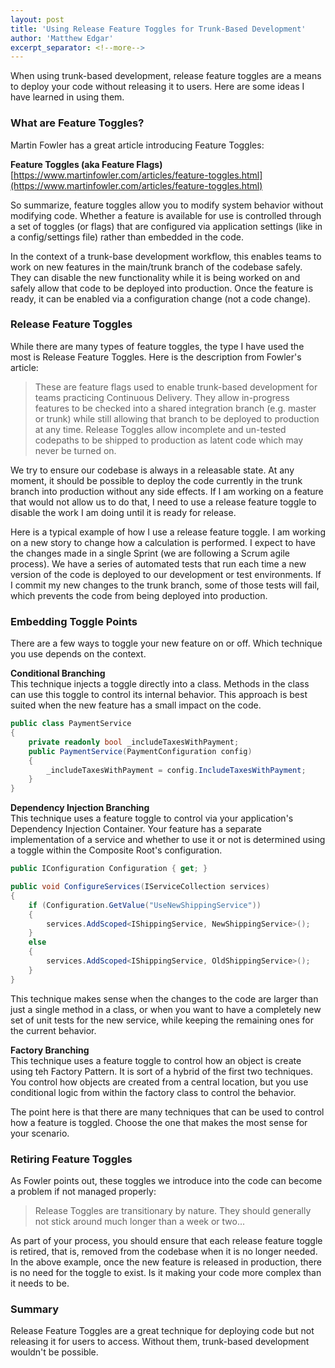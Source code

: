 ```yaml
---
layout: post
title: 'Using Release Feature Toggles for Trunk-Based Development'
author: 'Matthew Edgar'
excerpt_separator: <!--more-->
---
```


When using trunk-based development, release feature toggles are a means to deploy your code without releasing it to users. Here are some ideas I have learned in using them.

<!--more-->

### What are Feature Toggles?

Martin Fowler has a great article introducing Feature Toggles:

**Feature Toggles (aka Feature Flags)**  
[https://www.martinfowler.com/articles/feature-toggles.html](https://www.martinfowler.com/articles/feature-toggles.html)

So summarize, feature toggles allow you to modify system behavior without modifying code. Whether a feature is available for use is controlled through a set of toggles (or flags) that are configured via application settings (like in a config/settings file) rather than embedded in the code.

In the context of a trunk-base development workflow, this enables teams to work on new features in the main/trunk branch of the codebase safely. They can disable the new functionality while it is being worked on and safely allow that code to be deployed into production. Once the feature is ready, it can be enabled via a configuration change (not a code change).

### Release Feature Toggles

While there are many types of feature toggles, the type I have used the most is Release Feature Toggles. Here is the description from Fowler's article:

> These are feature flags used to enable trunk-based development for teams practicing Continuous Delivery. They allow in-progress features to be checked into a shared integration branch (e.g. master or trunk) while still allowing that branch to be deployed to production at any time. Release Toggles allow incomplete and un-tested codepaths to be shipped to production as latent code which may never be turned on.

We try to ensure our codebase is always in a releasable state. At any moment, it should be possible to deploy the code currently in the trunk branch into production without any side effects. If I am working on a feature that would not allow us to do that, I need to use a release feature toggle to disable the work I am doing until it is ready for release.

Here is a typical example of how I use a release feature toggle. I am working on a new story to change how a calculation is performed. I expect to have the changes made in a single Sprint (we are following a Scrum agile process). We have a series of automated tests that run each time a new version of the code is deployed to our development or test environments. If I commit my new changes to the trunk branch, some of those tests will fail, which prevents the code from being deployed into production. 

### Embedding Toggle Points

There are a few ways to toggle your new feature on or off. Which technique you use depends on the context.

**Conditional Branching**  
This technique injects a toggle directly into a class. Methods in the class can use this toggle to control its internal behavior. This approach is best suited when the new feature has a small impact on the code.

```csharp
public class PaymentService
{
    private readonly bool _includeTaxesWithPayment;
    public PaymentService(PaymentConfiguration config)
    {
        _includeTaxesWithPayment = config.IncludeTaxesWithPayment;
    }
}
```

**Dependency Injection Branching**  
This technique uses a feature toggle to control via your application's Dependency Injection Container. Your feature has a separate implementation of a service and whether to use it or not is determined using a toggle within the Composite Root's configuration. 

```csharp
public IConfiguration Configuration { get; }

public void ConfigureServices(IServiceCollection services)
{
    if (Configuration.GetValue("UseNewShippingService"))
    {
        services.AddScoped<IShippingService, NewShippingService>();
    }
    else
    {
        services.AddScoped<IShippingService, OldShippingService>();
    }
}
```

This technique makes sense when the changes to the code are larger than just a single method in a class, or when you want to have a completely new set of unit tests for the new service, while keeping the remaining ones for the current behavior.

**Factory Branching**  
This technique uses a feature toggle to control how an object is create using teh Factory Pattern. It is sort of a hybrid of the first two techniques. You control how objects are created from a central location, but you use conditional logic from within the factory class to control the behavior.

The point here is that there are many techniques that can be used to control how a feature is toggled. Choose the one that makes the most sense for your scenario. 

### Retiring Feature Toggles

As Fowler points out, these toggles we introduce into the code can become a problem if not managed properly:

> Release Toggles are transitionary by nature. They should generally not stick around much longer than a week or two...

As part of your process, you should ensure that each release feature toggle is retired, that is, removed from the codebase when it is no longer needed. In the above example, once the new feature is released in production, there is no need for the toggle to exist. Is it making your code more complex than it needs to be. 

### Summary

Release Feature Toggles are a great technique for deploying code but not releasing it for users to access. Without them, trunk-based development wouldn't be possible.

